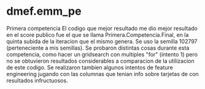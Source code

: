 # dmef.emm_pe
Primera competencia
El codigo que mejor resultado me dio mejor resultado en el score publico fue el que se llama Primera.Competencia.Final, en la quinta subida de la iteracion que el mismo genera. Se uso la semilla 102797 (perteneciente a mis semillas). Se probaron distintas cosas durante esta competencia, como hacer un gridsearch con multiples "for" (intento 1) pero no se obtuvieron
resultados considerables a comparacion de la utilizacion de este codigo. Se realizaron tambien algunos intentos de feature engineering jugando con las columnas que tenian info sobre tarjetas de con resultados infructuosos.

